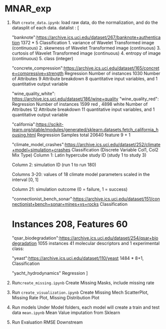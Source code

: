 # MNAR_exp


1. Run ```create_data.ipynb```: load raw data, do the normalization, and do the datasplit of each data.
   datalist : [
      
      "banknote":https://archive.ics.uci.edu/dataset/267/banknote+authentication
      1372 * 5  Classification
       1. variance of Wavelet Transformed image (continuous) 
       2. skewness of Wavelet Transformed image (continuous)
       3. curtosis of Wavelet Transformed image (continuous)
       4. entropy of image (continuous)
       5. class (integer) 
      
      "concrete_compression":https://archive.ics.uci.edu/dataset/165/concrete+compressive+strength
      Regression
      Number of instances 	1030
      Number of Attributes	9
      Attribute breakdown	8 quantitative input variables, and 1 quantitative output variable
      
      "wine_quality_white":  https://archive.ics.uci.edu/dataset/186/wine+quality
      "wine_quality_red":  Regression
      Number of instances 	1599 red , 4898 white
      Number of Attributes	12
      Attribute breakdown	11 quantitative input variables, and 1 quantitative output variable


      "california":https://scikit-learn.org/stable/modules/generated/sklearn.datasets.fetch_california_housing.html
      Regression
      Samples total 20640 
      feature 9 + 1
      
      "climate_model_crashes":https://archive.ics.uci.edu/dataset/252/climate+model+simulation+crashes 
      Classification (Discrete Variable Col1, Col2 Mix Type)
      Column 1: Latin hypercube study ID (study 1 to study 3)

      Column 2: simulation ID (run 1 to run 180)

      Columns 3-20: values of 18 climate model parameters scaled in the interval [0, 1]

      Column 21: simulation outcome (0 = failure, 1 = success)


      "connectionist_bench_sonar":https://archive.ics.uci.edu/dataset/151/connectionist+bench+sonar+mines+vs+rocks
      Classification 
      # Instances 208, Features 60



      "qsar_biodegradation":https://archive.ics.uci.edu/dataset/254/qsar+biodegradation 
      1055 instances
      41 molecular descriptors and 1 experimental class:
      
      "yeast":https://archive.ics.uci.edu/dataset/110/yeast
      1484 * 8+1, Classification

      "yacht_hydrodynamics"
      Regression
            ]

2. Run```create_missing.ipynb```
   Create Missing Masks, include missing rate

3. Run ```create_visualization.ipynb```
   Create Missing Mech ScatterPlot, Missing Rate Plot, Missing Distribution Plot

4. Run models
   Under Model folders, each model will create a train and test data
   ```mean.ipynb``` Mean Value imputation from Sklearn

5. Run Evaluation
   RMSE
   Downstream
   